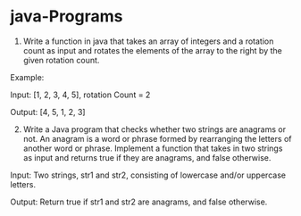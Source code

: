 # java-Programs

1. Write a function in java that takes an array of integers and a rotation count as input and rotates the elements of the array to the right by the given rotation count.

Example:

Input: [1, 2, 3, 4, 5], rotation Count = 2

Output: [4, 5, 1, 2, 3]

2. Write a Java program that checks whether two strings are anagrams or not. An anagram is a word or phrase formed by rearranging the letters of another word or phrase. Implement a function that takes in two strings as input and returns true if they are anagrams, and false otherwise.

Input:
Two strings, str1 and str2, consisting of lowercase and/or uppercase letters.

Output:
Return true if str1 and str2 are anagrams, and false otherwise.
